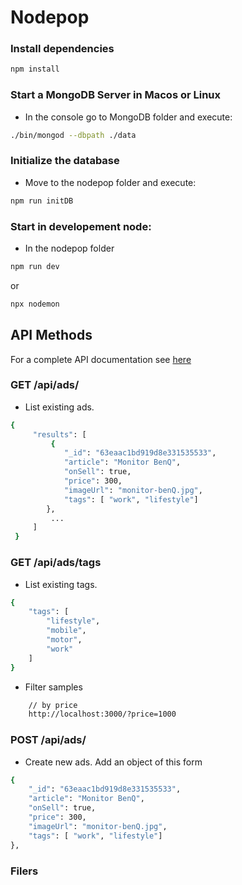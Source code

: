 # Nodepop

### Install dependencies

```sh
npm install

```

### Start a MongoDB Server in Macos or Linux

- In the console go to MongoDB folder and execute:

```sh
./bin/mongod --dbpath ./data
```

### Initialize the database

- Move to the nodepop folder and execute:

```sh
npm run initDB
```

### Start in developement node:

- In the nodepop folder

```sh
npm run dev
```

or

```sh
npx nodemon
```

## API Methods

For a complete API documentation see [here](https://app.swaggerhub.com/apis-docs/neylarojas.developer/REST/1.0.0#/developers/searchAds)

### GET /api/ads/

- List existing ads.

```sh
{
     "results": [
         {
            "_id": "63eaac1bd919d8e331535533",
            "article": "Monitor BenQ",
            "onSell": true,
            "price": 300,
            "imageUrl": "monitor-benQ.jpg",
            "tags": [ "work", "lifestyle"]
        },
         ...
     ]
 }
```

### GET /api/ads/tags

- List existing tags.

```sh
{
    "tags": [
        "lifestyle",
        "mobile",
        "motor",
        "work"
    ]
}
```

- Filter samples

```sh
    // by price
    http://localhost:3000/?price=1000
```

### POST /api/ads/

- Create new ads. Add an object of this form

```sh
{
    "_id": "63eaac1bd919d8e331535533",
    "article": "Monitor BenQ",
    "onSell": true,
    "price": 300,
    "imageUrl": "monitor-benQ.jpg",
    "tags": [ "work", "lifestyle"]
},
```

### Filers
